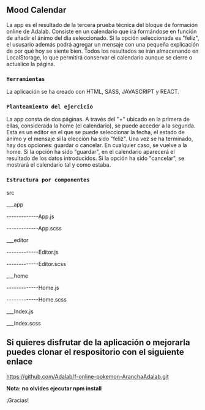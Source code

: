 ## Mood Calendar

La app es el resultado de la tercera prueba técnica del bloque de formación online de Adalab. Consiste en un calendario que irá formándose en función de añadir el ánimo del día seleccionado. Si la opción seleccionada es "feliz", el ususario además podrá agregar un mensaje con una pequeña explicación de por qué hoy se siente bien. Todos los resultados se irán almacenando en LocalStorage, lo que permitirá conservar el calendario aunque se cierre o actualice la página. 

### `Herramientas`

La aplicación se ha creado con HTML, SASS, JAVASCRIPT y REACT. 

### `Planteamiento del ejercicio`

La app consta de dos páginas. A través del "+" ubicado en la primera de ellas, considerada la home (el calendario), se puede acceder a la segunda. Esta es un editor en el que se puede seleccionar la fecha, el estado de ánimo y el mensaje si la elección ha sido "feliz". Una vez se ha terminado, hay dos opciones: guardar o cancelar. En cualquier caso, se vuelve a la home. Si la opción ha sido "guardar", en el calendario aparecerá el resultado de los datos introducidos. Si la opción ha sido "cancelar", se mostrará el calendario tal y como estaba.

### `Estructura por componentes`

src

___app

-------------App.js

-------------App.scss

___editor

-------------Editor.js

-------------Editor.scss

___home

-------------Home.js

-------------Home.scss

___Index.js

___Index.scss


## Si quieres disfrutar de la aplicación o mejorarla puedes clonar el respositorio con el siguiente enlace
https://github.com/Adalab/f-online-pokemon-AranchaAdalab.git

**Nota: no olvides ejecutar npm install**

¡Gracias!
